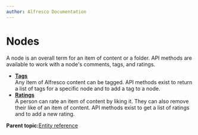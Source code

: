 ```yaml
---
author: Alfresco Documentation
---
```


# Nodes

A node is an overall term for an item of content or a folder. API methods are available to work with a node's comments, tags, and ratings.

-   **[Tags](../../../pra/1/concepts/pra-nodes-tags.md)**  
Any item of Alfresco content can be tagged. API methods exist to return a list of tags for a specific node and to add a tag to a node.
-   **[Ratings](../../../pra/1/concepts/pra-nodes-ratings.md)**  
 A person can rate an item of content by liking it. They can also remove their like of an item of content. API methods exist to get a list of ratings and to add a new rating.

**Parent topic:**[Entity reference](../../../pra/1/concepts/pra-resources.md)

